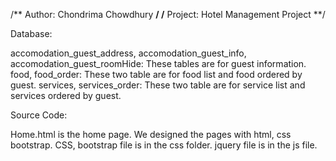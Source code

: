 /** Author: Chondrima Chowdhury **/
/** Project: Hotel Management Project **/

Database:

accomodation_guest_address, accomodation_guest_info, accomodation_guest_roomHide: These tables are for guest information.
food, food_order: These two table are for food list and food ordered by guest.
services, services_order: These two table are for service list and services ordered by guest.

Source Code: 

Home.html is the home page. 
We designed the pages with html, css bootstrap.
CSS, bootstrap file is in the css folder.
jquery file is in the js file.
